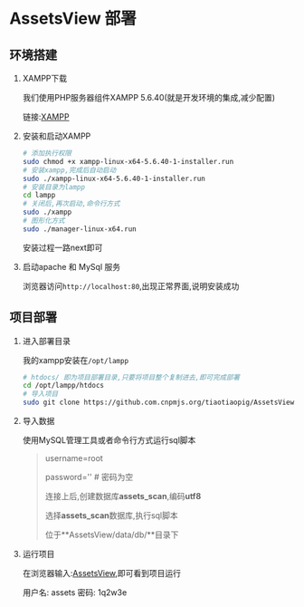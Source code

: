 # AssetsView 部署

## 环境搭建

1. XAMPP下载

    我们使用PHP服务器组件XAMPP 5.6.40(就是开发环境的集成,减少配置)

    链接:[XAMPP](https://sourceforge.net/projects/xampp/files/XAMPP%20Linux/5.6.40/)

2. 安装和启动XAMPP

    ```bash
    # 添加执行权限
    sudo chmod +x xampp-linux-x64-5.6.40-1-installer.run
    # 安装xampp,完成后自动启动
    sudo ./xampp-linux-x64-5.6.40-1-installer.run
    # 安装目录为lampp
    cd lampp
    # 关闭后,再次启动,命令行方式
    sudo ./xampp
    # 图形化方式
    sudo ./manager-linux-x64.run
    ```

    安装过程一路next即可

3. 启动apache 和 MySql 服务

    浏览器访问`http://localhost:80`,出现正常界面,说明安装成功

## 项目部署

1. 进入部署目录

    我的xampp安装在`/opt/lampp`

    ```bash
    # htdocs/ 即为项目部署目录,只要将项目整个复制进去,即可完成部署
    cd /opt/lampp/htdocs
    # 导入项目
    sudo git clone https://github.com.cnpmjs.org/tiaotiaopig/AssetsView.git
    ```

2. 导入数据

    使用MySQL管理工具或者命令行方式运行sql脚本

    > username=root
    >
    > password='' # 密码为空
    >
    > 连接上后,创建数据库**assets_scan**,编码**utf8**
    >
    > 选择**assets_scan**数据库,执行sql脚本
    >
    > 位于**AssetsView/data/db/**目录下

3. 运行项目

    在浏览器输入:[AssetsView](http://localhost/AssetsView),即可看到项目运行

    用户名: assets    密码: 1q2w3e

    
